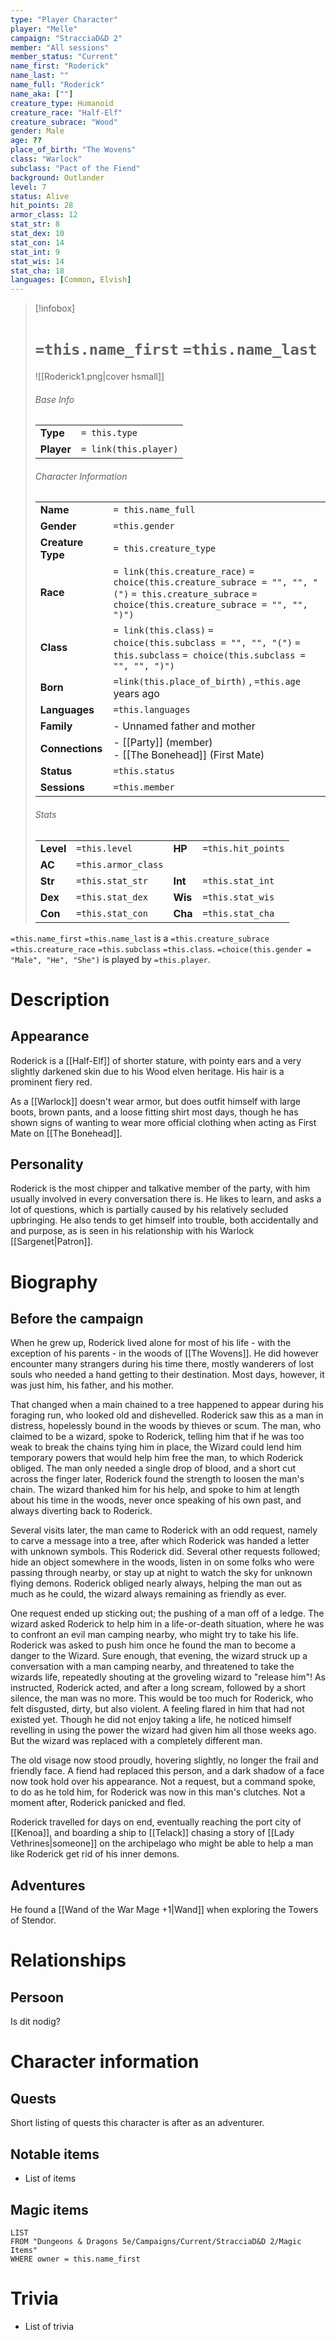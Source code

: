 ```yaml
---
type: "Player Character"
player: "Melle"
campaign: "StracciaD&D 2"
member: "All sessions"
member_status: "Current"
name_first: "Roderick"
name_last: ""
name_full: "Roderick"
name_aka: [""]
creature_type: Humanoid
creature_race: "Half-Elf"
creature_subrace: "Wood"
gender: Male
age: ??
place_of_birth: "The Wovens"
class: "Warlock"
subclass: "Pact of the Fiend"
background: Outlander
level: 7
status: Alive
hit_points: 28
armor_class: 12
stat_str: 8
stat_dex: 10
stat_con: 14
stat_int: 9
stat_wis: 14
stat_cha: 18
languages: [Common, Elvish]
---
```

> [!infobox]  
> # `=this.name_first` `=this.name_last`
> ![[Roderick1.png|cover hsmall]]  
> ###### Base Info
> | | |  
> |---|---|  
> | **Type** | `= this.type` |
> | **Player** | `= link(this.player)` |
> ###### Character Information  
> | | |  
> |---|---|  
> | **Name** | `= this.name_full` |
> | **Gender** | `=this.gender` | 
> | **Creature Type** | `= this.creature_type` |
> | **Race** | `= link(this.creature_race)` `= choice(this.creature_subrace = "", "", "(")` `= this.creature_subrace` `= choice(this.creature_subrace = "", "", ")")`|  
> | **Class** | `= link(this.class)` `= choice(this.subclass = "", "", "(")` `= this.subclass` `= choice(this.subclass = "", "", ")")`|  
> | **Born** | `=link(this.place_of_birth)` , `=this.age` years ago|  
> | **Languages** | `=this.languages` |  
> | **Family** | - Unnamed father and mother |
> | **Connections** | - [[Party]] (member)<br>- [[The Bonehead]] (First Mate) |
> | **Status** | `=this.status` |
> | **Sessions** | `=this.member` |
> ###### Stats
> | | | | |
> |---|---|---|---|
> | **Level** | `=this.level` | **HP** | `=this.hit_points` |
> | **AC** | `=this.armor_class` | | |
> | **Str** | `=this.stat_str` | **Int** | `=this.stat_int` |
> | **Dex** | `=this.stat_dex` | **Wis** | `=this.stat_wis` |
> | **Con** | `=this.stat_con` | **Cha** | `=this.stat_cha` |

`=this.name_first` `=this.name_last` is a `=this.creature_subrace` `=this.creature_race` `=this.subclass` `=this.class`. `=choice(this.gender = "Male", "He", "She")` is played by `=this.player`. 
# Description
## Appearance
Roderick is a [[Half-Elf]] of shorter stature, with pointy ears and a very slightly darkened skin due to his Wood elven heritage. His hair is a prominent fiery red.

As a [[Warlock]] doesn't wear armor, but does outfit himself with large boots, brown pants, and a loose fitting shirt most days, though he has shown signs of wanting to wear more official clothing when acting as First Mate on [[The Bonehead]].
## Personality
Roderick is the most chipper and talkative member of the party, with him usually involved in every conversation there is. He likes to learn, and asks a lot of questions, which is partially caused by his relatively secluded upbringing. He also tends to get himself into trouble, both accidentally and and purpose, as is seen in his relationship with his Warlock [[Sargenet|Patron]].
# Biography
## Before the campaign
When he grew up, Roderick lived alone for most of his life - with the exception of his parents - in the woods of [[The Wovens]]. He did however encounter many strangers during his time there, mostly wanderers of lost souls who needed a hand getting to their destination. Most days, however, it was just him, his father, and his mother. 

That changed when a main chained to a tree happened to appear during his foraging run, who looked old and dishevelled. Roderick saw this as a man in distress, hopelessly bound in the woods by thieves or scum. The man, who claimed to be a wizard, spoke to Roderick, telling him that if he was too weak to break the chains tying him in place, the Wizard could lend him temporary powers that would help him free the man, to which Roderick obliged. The man only needed a single drop of blood, and a short cut across the finger later, Roderick found the strength to loosen the man's chain. The wizard thanked him for his help, and spoke to him at length about his time in the woods, never once speaking of his own past, and always diverting back to Roderick. 

Several visits later, the man came to Roderick with an odd request, namely to carve a message into a tree, after which Roderick was handed a letter with unknown symbols. This Roderick did. Several other requests followed; hide an object somewhere in the woods, listen in on some folks who were passing through nearby, or stay up at night to watch the sky for unknown flying demons. Roderick obliged nearly always, helping the man out as much as he could, the wizard always remaining as friendly as ever. 

One request ended up sticking out; the pushing of a man off of a ledge. The wizard asked Roderick to help him in a life-or-death situation, where he was to confront an evil man camping nearby, who might try to take his life. Roderick was asked to push him once he found the man to become a danger to the Wizard. Sure enough, that evening, the wizard struck up a conversation with a man camping nearby, and threatened to take the wizards life, repeatedly shouting at the groveling wizard to "release him"! As instructed, Roderick acted, and after a long scream, followed by a short silence, the man was no more. This would be too much for Roderick, who felt disgusted, dirty, but also violent. A feeling flared in him that had not existed yet. Though he did not enjoy taking a life, he noticed himself revelling in using the power the wizard had given him all those weeks ago. But the wizard was replaced with a completely different man.

The old visage now stood proudly, hovering slightly, no longer the frail and friendly face. A fiend had replaced this person, and a dark shadow of a face now took hold over his appearance. Not a request, but a command spoke, to do as he told him, for Roderick was now in this man's clutches. Not a moment after, Roderick panicked and fled.

Roderick travelled for days on end, eventually reaching the port city of [[Kenoa]], and boarding a ship to [[Telack]] chasing a story of [[Lady Vethrines|someone]] on the archipelago who might be able to help a man like Roderick get rid of his inner demons.
## Adventures
He found a [[Wand of the War Mage +1|Wand]] when exploring the Towers of Stendor.
# Relationships
## Persoon
Is dit nodig?
# Character information
## Quests
Short listing of quests this character is after as an adventurer.
## Notable items
- List of items
## Magic items
```dataview
LIST
FROM "Dungeons & Dragons 5e/Campaigns/Current/StracciaD&D 2/Magic Items"
WHERE owner = this.name_first
```
# Trivia
- List of trivia
